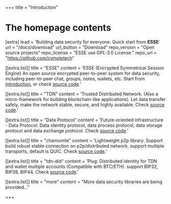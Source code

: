 +++
title = "Introduction"

# The homepage contents
[extra]
lead = 'Building data security for everyone. Quick start from <b>ESSE</b>'
url = "/docs/download"
url_button = "Download"
repo_version = "Open source projects"
repo_license = "ESSE use GPL-3.0 License."
repo_url = "https://github.com/cympletech"

[[extra.list]]
title = "ESSE"
content = 'ESSE (Encrypted Symmetrical Session Engine) An open source encrypted peer-to-peer system for data security, including peer-to-peer chat, groups, notes, wallets, etc. Start from <a href="/docs/introduction">introduction</a>, or check <a href="https://github.com/cympletech/esse">source code</a>.'

[[extra.list]]
title = "TDN️"
content = 'Trusted Distributed Network. (Also a micro-framework for building blockchain-like applications). Let data transfer safely, make the network stable, secure, and highly available. Check <a href="https://github.com/cympletech/tdn">source code</a>.'

[[extra.list]]
title = "Data Protocol"
content = 'Future-oriented infrastructure - Data Protocol. Data identity protocol, data process protocol, data storage protocol and data exchange protocol. Check <a href="https://github.com/cympletech/data-protocol">source code</a>.'

[[extra.list]]
title = "chamomile"
content = 'Lightweight p2p library. Support build robust stable connection on p2p/distributed network. support multiple transports, default is QUIC. Check <a href="https://github.com/cympletech/chamomile">source code</a>.'

[[extra.list]]
title = "tdn-did"
content = 'Plug: Distributed identity for TDN and wallet multiple accounts (Compatible with BTC/ETH). support BIP32, BIP39, BIP44. Check <a href="https://github.com/cympletech/tdn_did">source code</a>.'

[[extra.list]]
title = "more"
content = "More data security libraries are being provided..."

+++
